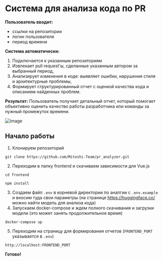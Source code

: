 # Система для анализа кода по PR
**Пользователь вводит:**
- ссылки на репозитории
- логин пользователя
- период времени

**Система автоматически:**
1. Подключается к указанным репозиториям
2. Извлекает pull request'ы, сделанные указанным автором за выбранный период,
3. Анализирует изменения в коде: выявляет ошибки, нарушения стиля и архитектурные проблемы,
4. Формирует структурированный отчет с оценкой качества кода и описанием найденных проблем.

**Результат:**
Пользователь получает детальный отчет, который помогает объективно оценить качество работы разработчика или команды за нужный промежуток времени.

![image](https://github.com/user-attachments/assets/86db36a8-eda8-4c37-b2aa-b43d92ebd03d)

## Начало работы
1. Клонируем репозиторий
```
git clone https://github.com/Mitoshi-Team/pr_analyzer.git
```
2. Переходим в папку frontend и скачиваем зависимости для Vue.js
```
cd frontend
```
```
npm install
```
3. Создаем файл `.env` в корневой директории по аналгии с `.env.example` и вносим туда свои параметры (на странице https://huggingface.co/ можно найти модель для анализа кода)
4. Запускаем docker-compose и ждем полного скачивания и загрузки модели (это может занять продолжительное время)
```
docker-compose up
```
5. Переходим на страницу для формирования отчетов (`FRONTEND_PORT` указывается в `.env`)
```
http://localhost:FRONTEND_PORT
```
**Готово!**
